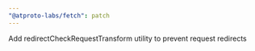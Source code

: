 ```yaml
---
"@atproto-labs/fetch": patch
---
```


Add redirectCheckRequestTransform utility to prevent request redirects

